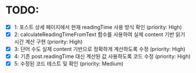 # TODO:

- [x] 1: 포스트 상세 페이지에서 현재 readingTime 사용 방식 확인 (priority: High)
- [x] 2: calculateReadingTimeFromText 함수를 사용하여 실제 content 기반 읽기 시간 계산 구현 (priority: High)
- [x] 3: 단어 수도 실제 content 기반으로 정확하게 계산하도록 수정 (priority: High)
- [x] 4: 기존 post.readingTime 대신 계산된 값 사용하도록 코드 수정 (priority: High)
- [x] 5: 수정된 코드 테스트 및 확인 (priority: Medium)
